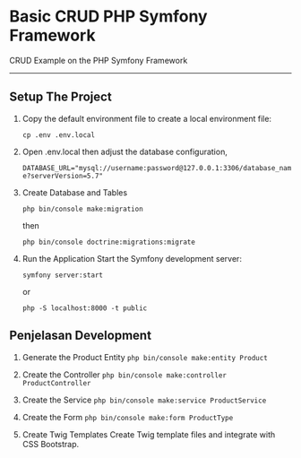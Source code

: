 # Basic CRUD PHP Symfony Framework

CRUD Example on the PHP Symfony Framework

---

## Setup The Project

1. Copy the default environment file to create a local environment file:

   `cp .env .env.local`

2. Open .env.local then adjust the database configuration,

   `DATABASE_URL="mysql://username:password@127.0.0.1:3306/database_name?serverVersion=5.7"`

3. Create Database and Tables

   `php bin/console make:migration`

   then

   `php bin/console doctrine:migrations:migrate`

5. Run the Application
   Start the Symfony development server:

   `symfony server:start`

   or

   `php -S localhost:8000 -t public`

## Penjelasan Development

1. Generate the Product Entity
  `php bin/console make:entity Product`
  
2. Create the Controller
  `php bin/console make:controller ProductController`
  
3. Create the Service
  `php bin/console make:service ProductService`
  
4. Create the Form
  `php bin/console make:form ProductType`
  
5. Create Twig Templates
  Create Twig template files and integrate with CSS Bootstrap.



   

